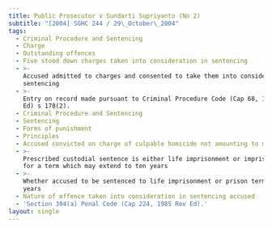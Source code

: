 ```yaml
---
title: Public Prosecutor v Sundarti Supriyanto (No 2)
subtitle: "[2004] SGHC 244 / 29\_October\_2004"
tags:
  - Criminal Procedure and Sentencing
  - Charge
  - Outstanding offences
  - Five stood down charges taken into consideration in sentencing
  - >-
    Accused admitted to charges and consented to take them into consideration in
    sentencing
  - >-
    Entry on record made pursuant to Criminal Procedure Code (Cap 68, 1985 Rev
    Ed) s 178(2).
  - Criminal Procedure and Sentencing
  - Sentencing
  - Forms of punishment
  - Principles
  - Accused convicted on charge of culpable homicide not amounting to murder
  - >-
    Prescribed custodial sentence is either life imprisonment or imprisonment
    for a term which may extend to ten years
  - >-
    Whether accused to be sentenced to life imprisonment or prison term of ten
    years
  - Nature of offence taken into consideration in sentencing accused
  - 'Section 304(a) Penal Code (Cap 224, 1985 Rev Ed).'
layout: single
---
```


